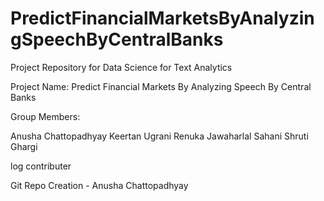 # PredictFinancialMarketsByAnalyzingSpeechByCentralBanks

Project Repository for Data Science for Text Analytics 

Project Name: Predict Financial Markets By Analyzing Speech By Central Banks

Group Members:

Anusha Chattopadhyay
Keertan Ugrani
Renuka Jawaharlal Sahani
Shruti Ghargi



log contributer

Git Repo Creation - Anusha Chattopadhyay
